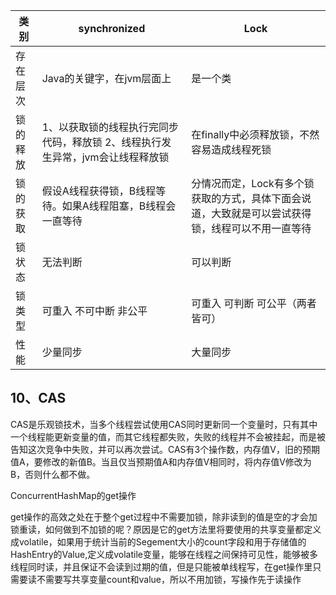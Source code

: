 | 类别     | synchronized                                                 | Lock                                                         |
| -------- | ------------------------------------------------------------ | ------------------------------------------------------------ |
| 存在层次 | Java的关键字，在jvm层面上                                    | 是一个类                                                     |
| 锁的释放 | 1、以获取锁的线程执行完同步代码，释放锁 2、线程执行发生异常，jvm会让线程释放锁 | 在finally中必须释放锁，不然容易造成线程死锁                  |
| 锁的获取 | 假设A线程获得锁，B线程等待。如果A线程阻塞，B线程会一直等待   | 分情况而定，Lock有多个锁获取的方式，具体下面会说道，大致就是可以尝试获得锁，线程可以不用一直等待 |
| 锁状态   | 无法判断                                                     | 可以判断                                                     |
| 锁类型   | 可重入 不可中断 非公平                                       | 可重入 可判断 可公平（两者皆可）                             |
| 性能     | 少量同步                                                     | 大量同步                                                     |

## 10、CAS

CAS是乐观锁技术，当多个线程尝试使用CAS同时更新同一个变量时，只有其中一个线程能更新变量的值，而其它线程都失败，失败的线程并不会被挂起，而是被告知这次竞争中失败，并可以再次尝试。CAS有3个操作数，内存值V，旧的预期值A，要修改的新值B。当且仅当预期值A和内存值V相同时，将内存值V修改为B，否则什么都不做。





ConcurrentHashMap的get操作

get操作的高效之处在于整个get过程中不需要加锁，除非读到的值是空的才会加锁重读，如何做到不加锁的呢？原因是它的get方法里将要使用的共享变量都定义成volatile，如果用于统计当前的Segement大小的count字段和用于存储值的HashEntry的Value,定义成volatile变量，能够在线程之间保持可见性，能够被多线程同时读，并且保证不会读到过期的值，但是只能被单线程写，在get操作里只需要读不需要写共享变量count和value，所以不用加锁，写操作先于读操作

